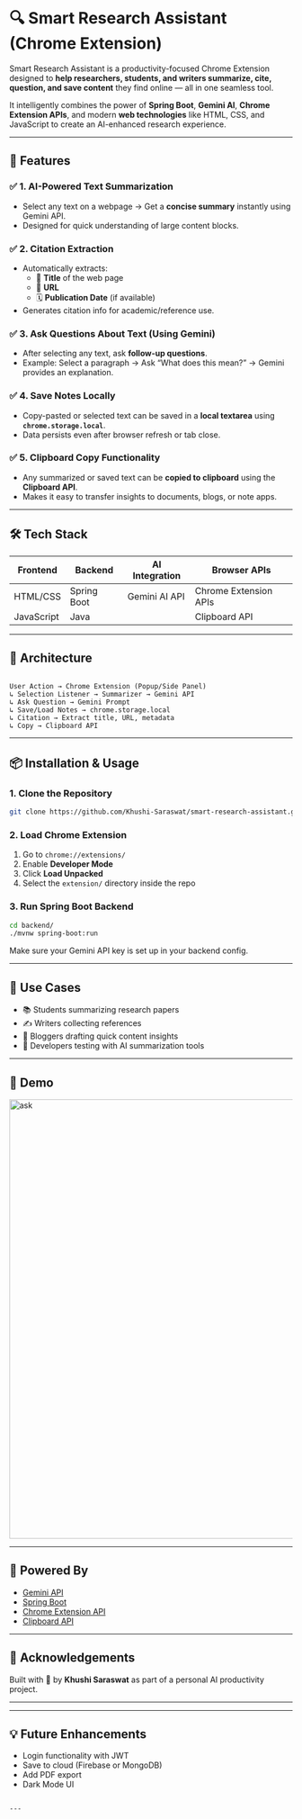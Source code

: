 
# 🔍 Smart Research Assistant (Chrome Extension)

Smart Research Assistant is a productivity-focused Chrome Extension designed to **help researchers, students, and writers summarize, cite, question, and save content** they find online — all in one seamless tool.

It intelligently combines the power of **Spring Boot**, **Gemini AI**, **Chrome Extension APIs**, and modern **web technologies** like HTML, CSS, and JavaScript to create an AI-enhanced research experience.

---

## 🚀 Features

### ✅ 1. AI-Powered Text Summarization
- Select any text on a webpage → Get a **concise summary** instantly using Gemini API.
- Designed for quick understanding of large content blocks.

### ✅ 2. Citation Extraction
- Automatically extracts:
  - 📄 **Title** of the web page
  - 🔗 **URL**
  - 🗓️ **Publication Date** (if available)
- Generates citation info for academic/reference use.

### ✅ 3. Ask Questions About Text (Using Gemini)
- After selecting any text, ask **follow-up questions**.
- Example: Select a paragraph → Ask “What does this mean?” → Gemini provides an explanation.

### ✅ 4. Save Notes Locally
- Copy-pasted or selected text can be saved in a **local textarea** using **`chrome.storage.local`**.
- Data persists even after browser refresh or tab close.

### ✅ 5. Clipboard Copy Functionality
- Any summarized or saved text can be **copied to clipboard** using the **Clipboard API**.
- Makes it easy to transfer insights to documents, blogs, or note apps.

---

## 🛠️ Tech Stack

| Frontend  | Backend     | AI Integration | Browser APIs      |
|-----------|-------------|----------------|--------------------|
| HTML/CSS  | Spring Boot | Gemini AI API  | Chrome Extension APIs |
| JavaScript | Java       |                | Clipboard API       |

---

## 🧠 Architecture

```

User Action → Chrome Extension (Popup/Side Panel)
↳ Selection Listener → Summarizer → Gemini API
↳ Ask Question → Gemini Prompt
↳ Save/Load Notes → chrome.storage.local
↳ Citation → Extract title, URL, metadata
↳ Copy → Clipboard API

````

---

## 📦 Installation & Usage

### 1. Clone the Repository

```bash
git clone https://github.com/Khushi-Saraswat/smart-research-assistant.git
````

### 2. Load Chrome Extension

1. Go to `chrome://extensions/`
2. Enable **Developer Mode**
3. Click **Load Unpacked**
4. Select the `extension/` directory inside the repo

### 3. Run Spring Boot Backend

```bash
cd backend/
./mvnw spring-boot:run
```

Make sure your Gemini API key is set up in your backend config.

---

## 📌 Use Cases

* 📚 Students summarizing research papers
* ✍️ Writers collecting references
* 🧠 Bloggers drafting quick content insights
* 🧪 Developers testing with AI summarization tools

---

## 📸 Demo
<img width="1832" height="781" alt="ask" src="https://github.com/user-attachments/assets/39d02886-63ab-4bf4-a68d-3174290d019b" />


---

## 🤖 Powered By

* [Gemini API](https://deepmind.google/technologies/gemini/)
* [Spring Boot](https://spring.io/projects/spring-boot)
* [Chrome Extension API](https://developer.chrome.com/docs/extensions/)
* [Clipboard API](https://developer.mozilla.org/en-US/docs/Web/API/Clipboard_API)

---

## 🙌 Acknowledgements

Built with 💙 by **Khushi Saraswat** as part of a personal AI productivity project.

---


---

## 💡 Future Enhancements

* Login functionality with JWT
* Save to cloud (Firebase or MongoDB)
* Add PDF export
* Dark Mode UI

```

---
```
